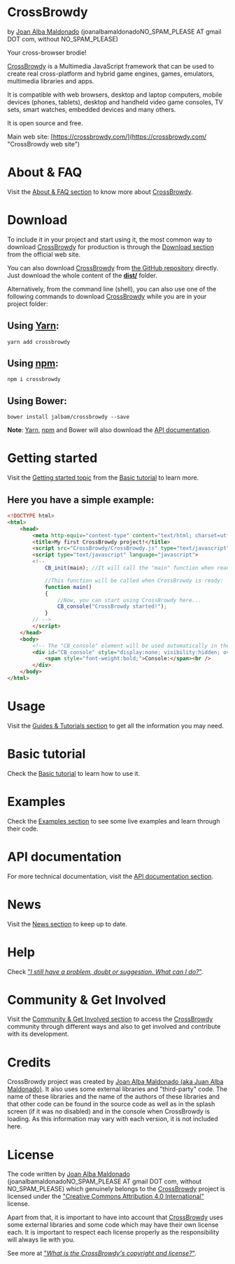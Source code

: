 CrossBrowdy 
============ 
by [Joan Alba Maldonado](https://joanalbamaldonado.com/ "Joan Alba Maldonado's home page") (joanalbamaldonadoNO_SPAM_PLEASE AT gmail DOT com, without NO_SPAM_PLEASE)

Your cross-browser brodie!

[CrossBrowdy](https://crossbrowdy.com/ "CrossBrowdy web site") is a Multimedia JavaScript framework that can be used to create real cross-platform and hybrid game engines, games, emulators, multimedia libraries and apps.

It is compatible with web browsers, desktop and laptop computers, mobile devices (phones, tablets), desktop and handheld video game consoles, TV sets, smart watches, embedded devices and many others.

It is open source and free.

Main web site: [https://crossbrowdy.com/](https://crossbrowdy.com/ "CrossBrowdy web site")


# About &amp; FAQ
Visit the [About &amp; FAQ section](https://crossbrowdy.com/about "About &amp; FAQ") to know more about [CrossBrowdy](https://crossbrowdy.com/ "CrossBrowdy web site").


# Download
To include it in your project and start using it, the most common way to download [CrossBrowdy](https://crossbrowdy.com/ "CrossBrowdy web site") for production is through the [Download section](https://crossbrowdy.com/download "Download CrossBrowdy") from the official web site.

You can also download [CrossBrowdy](https://crossbrowdy.com/ "CrossBrowdy web site") from [the GitHub repository](https://github.com/jalbam/CrossBrowdy/ "CrossBrowdy's GitHub repository") directly. Just download the whole content of the **[dist/](https://github.com/jalbam/CrossBrowdy/blob/master/dist/)** folder.

Alternatively, from the command line (shell), you can also use one of the following commands to download [CrossBrowdy](https://crossbrowdy.com/ "CrossBrowdy web site") while you are in your project folder:


## Using **[Yarn](https://yarnpkg.com/en/package/crossbrowdy "CrossBrowdy's Yarn package")**:
```
yarn add crossbrowdy 
```


## Using **[npm](https://www.npmjs.com/package/crossbrowdy "CrossBrowdy's npm package")**:
```
npm i crossbrowdy 
```


## Using **Bower**:
```
bower install jalbam/crossbrowdy --save 
```

**Note**: [Yarn](https://yarnpkg.com/en/package/crossbrowdy "CrossBrowdy's Yarn package"), [npm](https://www.npmjs.com/package/crossbrowdy "CrossBrowdy's npm package") and Bower will also download the [API documentation](https://crossbrowdy.com/api/ "CrossBrowdy API documentation").


# Getting started
Visit the [Getting started topic](https://crossbrowdy.com/basic_tutorial/general/getting_started/ "Getting started with CrossBrowdy") from the [Basic tutorial](https://crossbrowdy.com/guides#basic_tutorial "CrossBrowdy's Basic tutorial") to learn more.

## Here you have a simple example:
```html
<!DOCTYPE html>
<html>
	<head>
		<meta http-equiv="content-type" content="text/html; charset=utf-8" />
		<title>My first CrossBrowdy project!</title>
		<script src="CrossBrowdy/CrossBrowdy.js" type="text/javascript" language="javascript"></script><!-- "type" and "language" parameters for legacy clients. -->
		<script type="text/javascript" language="javascript">
		<!--
			CB_init(main); //It will call the "main" function when ready.

			//This function will be called when CrossBrowdy is ready:
			function main()
			{
				//Now, you can start using CrossBrowdy here...
				CB_console("CrossBrowdy started!");
			}
		// -->
		</script>
	</head>
	<body>
		<!-- The "CB_console" element will be used automatically in the case that the client does not support console: -->
		<div id="CB_console" style="display:none; visibility:hidden; overflow:scroll;">
			<span style="font-weight:bold;">Console:</span><br />
		</div>
	</body>
</html>
```


# Usage
Visit the [Guides &amp; Tutorials section](https://crossbrowdy.com/guides "Guides &amp; Tutorials for CrossBrowdy") to get all the information you may need.


# Basic tutorial
Check the [Basic tutorial](https://crossbrowdy.com/guides#basic_tutorial "CrossBrowdy's Basic tutorial") to learn how to use it.


# Examples
Check the [Examples section](https://crossbrowdy.com/guides#examples "CrossBrowdy examples") to see some live examples and learn through their code.


# API documentation
For more technical documentation, visit the [API documentation section](https://crossbrowdy.com/api/ "CrossBrowdy API documentation").


# News
Visit the [News section](https://crossbrowdy.com/news "CrossBrowdy News") to keep up to date.


# Help
Check ["_I still have a problem, doubt or suggestion. What can I do?_"](https://crossbrowdy.com/about#i_have_a_problem_doubt_or_suggestion_what_can_i_do).


# Community & Get Involved
Visit the [Community & Get Involved section](https://crossbrowdy.com/community "Community & Get Involved") to access the [CrossBrowdy](https://crossbrowdy.com/ "CrossBrowdy web site") community through different ways and also to get involved and contribute with its development.


# Credits
CrossBrowdy project was created by [Joan Alba Maldonado (aka Juan Alba Maldonado)](https://joanalbamaldonado.com/ "Joan Alba Maldonado's home page").
It also uses some external libraries and "third-party" code. The name of these libraries and the name of the authors of these libraries and that other code can be found in the source code as well as in the splash screen (if it was no disabled) and in the console when CrossBrowdy is loading. As this information may vary with each version, it is not included here. 


# License
The code written by [Joan Alba Maldonado](https://joanalbamaldonado.com/ "Joan Alba Maldonado's home page") (joanalbamaldonadoNO_SPAM_PLEASE AT gmail DOT com, without NO_SPAM_PLEASE) which genuinely belongs to the [CrossBrowdy](https://crossbrowdy.com/ "CrossBrowdy web site") project is
licensed under the ["Creative Commons Attribution 4.0 International"](https://creativecommons.org/licenses/by/4.0/) license.

Apart from that, it is important to have into account that [CrossBrowdy](https://crossbrowdy.com/ "CrossBrowdy web site") uses some external libraries and some code which may have their own license each. It is important to respect each license properly as the responsibility will always lie with you.

See more at ["_What is the CrossBrowdy's copyright and license?_"](https://crossbrowdy.com/about#what_is_the_crossbrowdy_copyright_and_license).